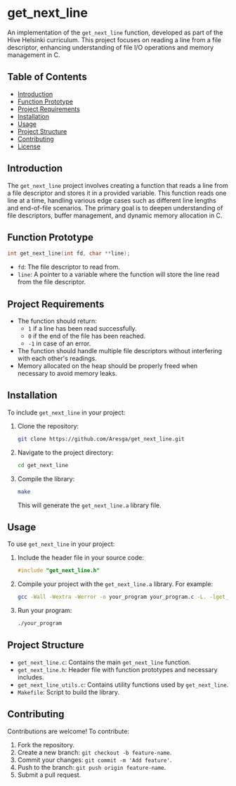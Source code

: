 # get_next_line

An implementation of the `get_next_line` function, developed as part of the Hive Helsinki curriculum. This project focuses on reading a line from a file descriptor, enhancing understanding of file I/O operations and memory management in C.

## Table of Contents

- [Introduction](#introduction)
- [Function Prototype](#function-prototype)
- [Project Requirements](#project-requirements)
- [Installation](#installation)
- [Usage](#usage)
- [Project Structure](#project-structure)
- [Contributing](#contributing)
- [License](#license)

## Introduction

The `get_next_line` project involves creating a function that reads a line from a file descriptor and stores it in a provided variable. This function reads one line at a time, handling various edge cases such as different line lengths and end-of-file scenarios. The primary goal is to deepen understanding of file descriptors, buffer management, and dynamic memory allocation in C.

## Function Prototype

```c
int get_next_line(int fd, char **line);
```

- `fd`: The file descriptor to read from.
- `line`: A pointer to a variable where the function will store the line read from the file descriptor.

## Project Requirements

- The function should return:
  - `1` if a line has been read successfully.
  - `0` if the end of the file has been reached.
  - `-1` in case of an error.
- The function should handle multiple file descriptors without interfering with each other's readings.
- Memory allocated on the heap should be properly freed when necessary to avoid memory leaks.

## Installation

To include `get_next_line` in your project:

1. Clone the repository:

   ```bash
   git clone https://github.com/Aresga/get_next_line.git
   ```

2. Navigate to the project directory:

   ```bash
   cd get_next_line
   ```

3. Compile the library:

   ```bash
   make
   ```

   This will generate the `get_next_line.a` library file.

## Usage

To use `get_next_line` in your project:

1. Include the header file in your source code:

   ```c
   #include "get_next_line.h"
   ```

2. Compile your project with the `get_next_line.a` library. For example:

   ```bash
   gcc -Wall -Wextra -Werror -o your_program your_program.c -L. -lget_next_line
   ```

3. Run your program:

   ```bash
   ./your_program
   ```

## Project Structure

- `get_next_line.c`: Contains the main `get_next_line` function.
- `get_next_line.h`: Header file with function prototypes and necessary includes.
- `get_next_line_utils.c`: Contains utility functions used by `get_next_line`.
- `Makefile`: Script to build the library.

## Contributing

Contributions are welcome! To contribute:

1. Fork the repository.
2. Create a new branch: `git checkout -b feature-name`.
3. Commit your changes: `git commit -m 'Add feature'`.
4. Push to the branch: `git push origin feature-name`.
5. Submit a pull request.
